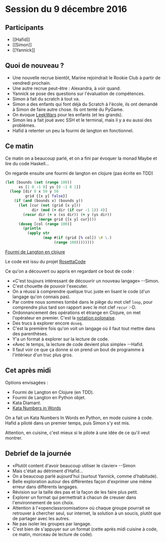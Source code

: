 # Session du 9 décembre 2016

## Participants

- [[Hafid]]
- [[Simon]]
- [[Yannick]]

## Quoi de nouveau ?

- Une nouvelle recrue bientôt, Marine rejoindrait le Rookie Club à partir de
  vendredi prochain.
- Une autre recrue peut-être : Alexandra, à voir quand.
- Yannick se pose des questions sur l'évaluation de compétences.
- Simon à fait du scratch à tout va.
- Simon a des enfants qui font déjà du Scratch à l'école, ils ont demandé à
  Simon de faire autre chose. Ils ont tenté du PyGame.
- On évoque [LeekWars](https://leekwars.com/) pour les enfants (et les grands).
- Simon les a fait joué avec SSH et le terminal, mais il y a eu aussi des
  problèmes.
- Hafid à retenter un peu la fourmi de langton en fonctionnel.

## Ce matin

Ce matin on a beaucoup parlé, et on a fini par évoquer la monad Maybe et lire
du code Haskell...

On regarde ensuite une fourmi de langton en clojure (pas écrite en TDD)

```clojure
(let [bounds (set (range 100))
      xs [1 0 -1 0] ys [0 -1 0 1]]
  (loop [dir 0 x 50 y 50
         grid {[x y] false}]
    (if (and (bounds x) (bounds y))
      (let [cur (not (grid [x y]))
            dir (mod (+ dir (if cur -1 1)) 4)]
        (recur dir (+ x (xs dir)) (+ y (ys dir))
               (merge grid {[x y] cur})))
      (doseq [col (range 100)]
        (println
          (apply str
                 (map #(if (grid [% col]) \# \.)
                      (range 100))))))))
```

[Fourmi de Langton en clojure](http://rosettacode.org/wiki/Langton's_ant#Clojure)

Le code est issu du projet [RosettaCode](http://rosettacode.org)

Ce qu'on a découvert ou appris en regardant ce bout de code :

- «C'est toujours intéressant de découvrir un nouveau langage» --Simon.  
- C'est chouette de pouvoir l'executer.
- On a réussi à comprendre quelque truc juste en lisant le code (d'un langage qu'on connais pas).
- Par contre nous sommes tombé dans le piège du mot clef `loop`, pour comprendre plus tard son rapport avec le mot clef `recur` :-D.
- Ordonnancement des opérations et étrange en Clojure, on met l'opérateur en premier. C'est la [notation polonaise](https://fr.wikipedia.org/wiki/Notations_infix%C3%A9e,_pr%C3%A9fix%C3%A9e,_polonaise_et_postfix%C3%A9e).
- Des trucs à explorer encore `doseq`.
- C'est la première fois qu'on voit un langage où il faut tout mettre dans des parenthèses.
- Y'a un format à explorer sur la lecture de code.
- «Avec le temps, la lecture de code devient plus simple» --Hafid.
- Il faut voir ce que ça donne si on prend un bout de programme à l'intérieur d'un truc plus gros.


## Cet après midi

Options envisagées :
- Fourmi de Langton en Clojure (en TDD).
- Fourmi de Langton en Python objet.
- Kata Diamant.
- [Kata Numbers in Words](http://codingdojo.org/kata/NumbersInWords/)


On a fait un Kata Numbers In Words en Python, en mode cuisine à code. Hafid a
piloté dans un premier temps, puis Simon s'y est mis.

Attention, en cuisine, c'est mieux si le pilote à une idée de ce qu'il veut montrer.


## Debrief de la journée

- «Plutôt content d'avoir beaucoup utiliser le clavier» --Simon
- Mais c'était au détriment d'Hafid...
- On a beaucoup parlé aujourd'hui (surtout Yannick, comme d'habitude).
- Belle exploration autour des différentes façon d'exprimer une même erreur
  dans différents langages.
- Révision sur la taille des pas et la façon de les faire plus petit.
- Explorer un format qui permettrait à chacun de creuser dans l'environnement
  de son choix.
- Attention à l'«openclassroomisation» où chaque groupe pourrait se retrouver à
  chercher seul, sur internet, la solution à un soucis, plutôt que de partager
  avec les autres.
- Ne pas isoler les groupes par langage.
- C'est bien de s'appuyer sur un format (cette après midi cuisine à code, ce
  matin, morceau de lecture de code).


